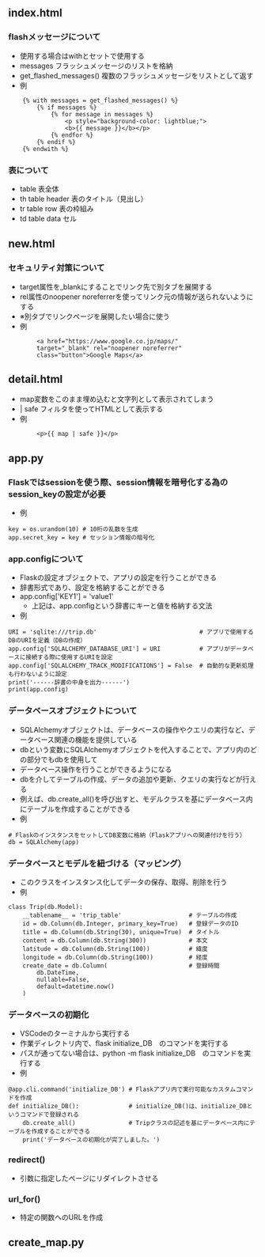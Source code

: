 ## index.html
### flashメッセージについて 
- 使用する場合はwithとセットで使用する
- messages フラッシュメッセージのリストを格納
- get_flashed_messages() 複数のフラッシュメッセージをリストとして返す
- 例
```
    {% with messages = get_flashed_messages() %}
        {% if messages %}
            {% for message in messages %}
                <p style="background-color: lightblue;">
                <b>{{ message }}</b></p>
            {% endfor %}
        {% endif %}          
    {% endwith %}
```

### 表について
- table              表全体
- th    table header 表のタイトル（見出し）
- tr    table row    表の枠組み
- td    table data   セル


## new.html
### セキュリティ対策について
- target属性を_blankにすることでリンク先で別タブを展開する
- rel属性のnoopener noreferrerを使ってリンク元の情報が送られないようにする
- ※別タブでリンクページを展開したい場合に使う
- 例
```
        <a href="https://www.google.co.jp/maps/"
        target="_blank" rel="noopener noreferrer"
        class="button">Google Maps</a>
```


## detail.html
- map変数をこのまま埋め込むと文字列として表示されてしまう
- | safe フィルタを使ってHTMLとして表示する
- 例
```
        <p>{{ map | safe }}</p>
```


## app.py
### Flaskではsessionを使う際、session情報を暗号化する為のsession_keyの設定が必要
- 例
```
key = os.urandom(10) # 10桁の乱数を生成
app.secret_key = key # セッション情報の暗号化
```

### app.configについて
- Flaskの設定オブジェクトで、アプリの設定を行うことができる
- 辞書形式であり、設定を格納することができる
- app.config['KEY1'] = 'value1'
    - 上記は、app.configという辞書にキーと値を格納する文法
- 例
```
URI = 'sqlite:///trip.db'                             # アプリで使用するDBのURIを定義（DBの作成） 
app.config['SQLALCHEMY_DATABASE_URI'] = URI           # アプリがデータベースに接続する際に使用するURIを設定
app.config['SQLALCHEMY_TRACK_MODIFICATIONS'] = False  # 自動的な更新処理も行わないように設定
print('------辞書の中身を出力------')
print(app.config)
```

### データベースオブジェクトについて
- SQLAlchemyオブジェクトは、データベースの操作やクエリの実行など、データベース関連の機能を提供している
- dbという変数にSQLAlchemyオブジェクトを代入することで、アプリ内のどの部分でもdbを使用して
- データベース操作を行うことができるようになる
- dbを介してテーブルの作成、データの追加や更新、クエリの実行などが行える
- 例えば、db.create_all()を呼び出すと、モデルクラスを基にデータベース内にテーブルを作成することができる
- 例
```
# FlaskのインスタンスをセットしてDB変数に格納（Flaskアプリへの関連付けを行う）
db = SQLAlchemy(app) 
```

### データベースとモデルを紐づける（マッピング）
- このクラスをインスタンス化してデータの保存、取得、削除を行う
- 例
```
class Trip(db.Model):
    __tablename__ = 'trip_table'                   # テーブルの作成
    id = db.Column(db.Integer, primary_key=True)   # 登録データのID
    title = db.Column(db.String(30), unique=True)  # タイトル
    content = db.Column(db.String(300))            # 本文
    latitude = db.Column(db.String(100))           # 緯度
    longitude = db.Column(db.String(100))          # 経度
    create_date = db.Column(                       # 登録時間
        db.DateTime,
        nullable=False,
        default=datetime.now()
    )
```

### データベースの初期化
- VSCodeのターミナルから実行する
- 作業ディレクトリ内で、flask initialize_DB　のコマンドを実行する
- パスが通ってない場合は、python -m flask initialize_DB　のコマンドを実行する
- 例
```
@app.cli.command('initialize_DB') # Flaskアプリ内で実行可能なカスタムコマンドを作成
def initialize_DB():              # initialize_DB()は、initialize_DBというコマンドで登録される
    db.create_all()               # Tripクラスの記述を基にデータベース内にテーブルを作成することができる
    print('データベースの初期化が完了しました。')
```

### redirect()
- 引数に指定したページにリダイレクトさせる

### url_for()
- 特定の関数へのURLを作成

## create_map.py
